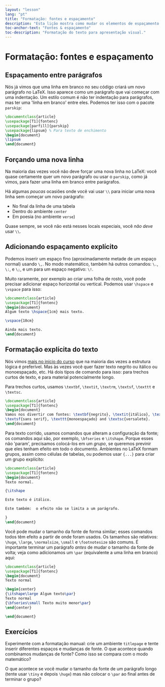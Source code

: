 ```yaml
---
layout: "lesson"
lang: "pt"
title: "Formatação: fontes e espaçamento"
description: "Esta lição mostra como mudar os elementos de espaçamento em um documento e como inserir instruções de formatação explícitas no código fonte."
toc-anchor-text: "Fontes & espaçamento"
toc-description: "Formatação do texto para apresentação visual."
---
```


# Formatação: fontes e espaçamento

## Espaçamento entre parágrafos

Nós já vimos que uma linha em branco no seu código criará um novo parágrafo no
LaTeX.  Isso aparece como um parágrafo que vai começar com uma indentação.
Um estilo comum é não ter indentação para parágrafos, mas ter uma
'linha em branco' entre eles.  Podemos ter isso com o pacote `parskip`:

```latex
\documentclass{article}
\usepackage[T1]{fontenc}
\usepackage[parfill]{parskip}
\usepackage{lipsum} % Para texto de enchimento
\begin{document}
\lipsum
\end{document}
```

## Forçando uma nova linha

Na maioria das vezes você não deve forçar uma nova linha no LaTeX:  você quase
certamente quer um novo parágrafo ou usar o `parskip`, como já vimos, para fazer
uma linha em branco entre parágrafos.

Há algumas _poucas_ ocasiões onde você vai usar `\\` para iniciar uma nova linha
sem começar um novo parágrafo:

- No final da linha de uma tabela
- Dentro do ambiente `center`
- Em poesia (no ambiente `verse`)

Quase sempre, se você não está nesses locais especiais, você _não deve_ usar
`\\`.

## Adicionando espaçamento explícito

Podemos inserir um espaço fino (aproximadamente metade de um espaço normal)
usando `\,`.  No modo matemático, também há outros comandos: `\.`, `\:`, e `\;`,
e um para um espaço negativo: `\!`.

Muito raramente, por exemplo ao criar uma folha de rosto, você pode precisar
adicionar espaço horizontal ou vertical.  Podemos usar `\hspace` e `\vspace`
para isso:

```latex
\documentclass{article}
\usepackage[T1]{fontenc}
\begin{document}
Algum texto \hspace{1cm} mais texto.

\vspace{10cm}

Ainda mais texto.
\end{document}
```

## Formatação explícita do texto

Nós vimos [mais no início do curso](lesson-03) que na maioria das vezes a
estrutura lógica é preferível.  Mas às vezes você quer fazer texto negrito ou
itálico ou monoespaçado, etc.  Há dois tipos de comando para isso:  para trechos
curtos de texto, e para material potencialmente longo.

Para trechos curtos, usamos `\textbf`, `\textit`, `\textrm`, `\textsf`,
`\texttt` e `\textsc`.

```latex
\documentclass{article}
\usepackage[T1]{fontenc}
\begin{document}
Vamos nos divertir com fontes: \textbf{negrito}, \textit{itálico}, \textrm{romano},
\textsf{sans serif}, \texttt{monoespaçado} and \textsc{versalete}.
\end{document}
```

Para texto corrido, usamos comandos que alteram a configuração da fonte;  os
comandos aqui são, por exemplo, `\bfseries` e `\itshape`.  Porque esses não
'param', precisamos colocá-los em um _grupo_, se queremos previnir que eles
tenham efeito em todo o documento.  Ambientes no LaTeX formam grupos, assim como
células de tabelas, ou podemos usar `{...}` para criar um grupo explícito:

```latex
\documentclass{article}
\usepackage[T1]{fontenc}
\begin{document}
Texto normal.

{\itshape

Este texto é itálico.

Este também:  o efeito não se limita a um parágrafo.

}
\end{document}
```

Você pode mudar o tamanho da fonte de forma similar;  esses comandos todos têm
efeito a partir de onde foram usados.  Os tamanhos são relativos:  `\huge`,
`\large`, `\normalsize`, `\small` e `\footnotesize` são comuns.  É importante
terminar um parágrafo _antes_ de mudar o tamanho da fonte de volta; veja como
adicionamos um `\par` (equivalente a uma linha em branco) aqui:

```latex
\documentclass{article}
\usepackage[T1]{fontenc}
\begin{document}
Texto normal

\begin{center}
{\itshape\large Algum texto\par}
Texto normal
{\bfseries\small Texto muito menor\par}
\end{center}

\end{document}
```

## Exercícios

Experimente com a formatação manual: crie um ambiente `titlepage` e tente
inserir diferentes espaços e mudanças de fonte.  O que acontece quando
combinamos mudanças de fonte?  Como isso se compara com o modo matemático?

O que acontece se você mudar o tamanho da fonte de um parágrafo longo (tente
usar `\tiny` e depois `\huge`) mas não colocar o `\par` ao final antes de
terminar o grupo?
